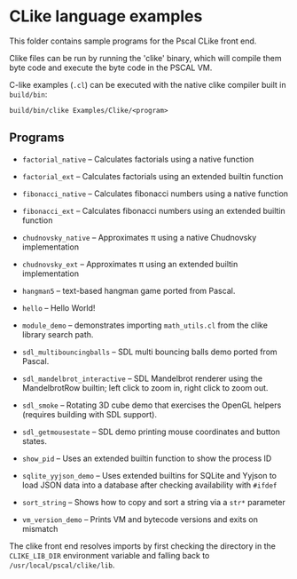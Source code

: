 # CLike language examples

This folder contains sample programs for the Pscal CLike front end.

Clike files can be run by running the 'clike' binary, which will compile them 
byte code and execute the byte code in the PSCAL VM.

C-like examples (`.cl`) can be executed with the native clike compiler built in
`build/bin`:

```
build/bin/clike Examples/Clike/<program>
```

## Programs
- `factorial_native` – Calculates factorials using a native function
- `factorial_ext` – Calculates factorials using an extended builtin function
- `fibonacci_native` – Calculates fibonacci numbers using a native function
- `fibonacci_ext` – Calculates fibonacci numbers using an extended builtin function
- `chudnovsky_native` – Approximates π using a native Chudnovsky implementation
- `chudnovsky_ext` – Approximates π using an extended builtin implementation

- `hangman5` – text-based hangman game ported from Pascal.
- `hello` – Hello World!
- `module_demo` – demonstrates importing `math_utils.cl` from the clike
   library search path.
- `sdl_multibouncingballs` – SDL multi bouncing balls demo ported from Pascal.
- `sdl_mandelbrot_interactive` – SDL Mandelbrot renderer using the MandelbrotRow builtin; left click to zoom in, right click to zoom out.
- `sdl_smoke` – Rotating 3D cube demo that exercises the OpenGL helpers (requires building with SDL support).
- `sdl_getmousestate` – SDL demo printing mouse coordinates and button states.
- `show_pid` – Uses an extended builtin function to show the process ID
- `sqlite_yyjson_demo` – Uses extended builtins for SQLite and Yyjson to load
   JSON data into a database after checking availability with `#ifdef`
- `sort_string` – Shows how to copy and sort a string via a `str*` parameter
- `vm_version_demo` – Prints VM and bytecode versions and exits on mismatch

The clike front end resolves imports by first checking the directory in the
`CLIKE_LIB_DIR` environment variable and falling back to
`/usr/local/pscal/clike/lib`.
